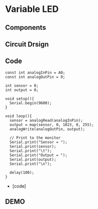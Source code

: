 # Variable LED

## Components

## Circuit Drsign

## Code
```arduino
const int analogInPin = A0;
const int analogOutPin = 9;

int sensor = 0;
int output = 0;

void setup(){
  Serial.begin(9600);
}

void loop(){
  sensor = analogRead(analogInPin);
  output = map(sensor, 0, 1023, 0, 255);
  analogWrite(analogOutPin, output);

  // Print to the monitor
  Serial.print("Sensor = ");
  Serial.print(sensor);
  Serial.print("\t");
  Serial.print("Output = ");
  Serial.print(output);
  Serial.print("\n");

  delay(100);
}

```
* [code]

## DEMO
